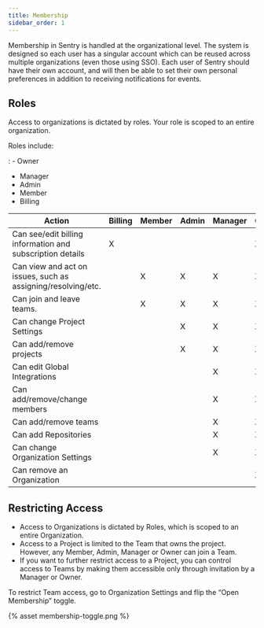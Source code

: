```yaml
---
title: Membership
sidebar_order: 1
---
```


Membership in Sentry is handled at the organizational level. The system is designed so each user has a singular account which can be reused across multiple organizations (even those using SSO). Each user of Sentry should have their own account, and will then be able to set their own personal preferences in addition to receiving notifications for events.

## Roles

Access to organizations is dictated by roles. Your role is scoped to an entire organization.

Roles include:

: -   Owner
  -   Manager
  -   Admin
  -   Member
  -   Billing

| Action | Billing | Member | Admin | Manager | Owner |
| --- | --- | --- | --- | --- | --- |
| Can see/edit billing information and subscription details | X |   |   |   | X |
| Can view and act on issues, such as assigning/resolving/etc. |   | X | X | X | X |
| Can join and leave teams. |   | X | X | X | X |
| Can change Project Settings |   |   | X | X | X |
| Can add/remove projects |   |   | X | X | X |
| Can edit Global Integrations |   |   |   | X | X |
| Can add/remove/change members |   |   |   | X | X |
| Can add/remove teams |   |   |   | X | X |
| Can add Repositories |   |   |   | X | X |
| Can change Organization Settings |   |   |   | X | X |
| Can remove an Organization |   |   |   |   | X |

## Restricting Access

-   Access to Organizations is dictated by Roles, which is scoped to an entire Organization.
-   Access to a Project is limited to the Team that owns the project. However, any Member, Admin, Manager or Owner can join a Team.
-   If you want to further restrict access to a Project, you can control access to Teams by making them accessible only through invitation by a Manager or Owner.

To restrict Team access, go to Organization Settings and flip the “Open Membership” toggle.

{% asset membership-toggle.png %}
